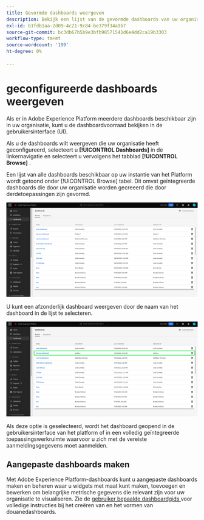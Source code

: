 ```yaml
---
title: Gevormde dashboards weergeven
description: Bekijk een lijst van de gevormde dashboards van uw organisatie binnen het Experience Platform UI.
exl-id: b1fdb1aa-2d09-4c21-9c84-be379f34a9b7
source-git-commit: bc3db67b5b9e3bfb98571541d6e4dd2ca19b3303
workflow-type: tm+mt
source-wordcount: '199'
ht-degree: 0%

---
```


# geconfigureerde dashboards weergeven

Als er in Adobe Experience Platform meerdere dashboards beschikbaar zijn in uw organisatie, kunt u de dashboardvoorraad bekijken in de gebruikersinterface (UI).

Als u de dashboards wilt weergeven die uw organisatie heeft geconfigureerd, selecteert u **[!UICONTROL Dashboards]** in de linkernavigatie en selecteert u vervolgens het tabblad **[!UICONTROL Browse]** .

Een lijst van alle dashboards beschikbaar op uw instantie van het Platform wordt getoond onder [!UICONTROL Browse] tabel. Dit omvat geïntegreerde dashboards die door uw organisatie worden gecreeerd die door derdetoepassingen zijn gevormd.

![ het Browse lusje binnen de dashboardsectie van UI.](./images/inventory/browse-tab.png)

U kunt een afzonderlijk dashboard weergeven door de naam van het dashboard in de lijst te selecteren.

![ doorbladert lusje met een naam van een benadrukt dashboard.](./images/inventory/dashboard-name.png)

Als deze optie is geselecteerd, wordt het dashboard geopend in de gebruikersinterface van het platform of in een volledig geïntegreerde toepassingswerkruimte waarvoor u zich met de vereiste aanmeldingsgegevens moet aanmelden.

## Aangepaste dashboards maken

Met Adobe Experience Platform-dashboards kunt u aangepaste dashboards maken en beheren waar u widgets met maat kunt maken, toevoegen en bewerken om belangrijke metrische gegevens die relevant zijn voor uw organisatie te visualiseren. Zie de [ gebruiker bepaalde dashboardgids ](./user-defined-dashboards.md) voor volledige instructies bij het creëren van en het vormen van douanedashboards.
